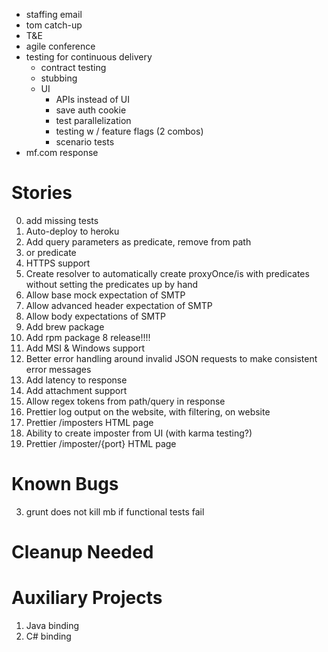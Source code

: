 - staffing email
- tom catch-up
- T&E
- agile conference
 - testing for continuous delivery
   - contract testing
   - stubbing
   - UI
     - APIs instead of UI
     - save auth cookie
     - test parallelization
     - testing w / feature flags (2 combos)
     - scenario tests
- mf.com response


Stories
=======
0. add missing tests
1. Auto-deploy to heroku
1. Add query parameters as predicate, remove from path
1. or predicate
1. HTTPS support
2. Create resolver to automatically create proxyOnce/is with predicates without
  setting the predicates up by hand
3. Allow base mock expectation of SMTP
4. Allow advanced header expectation of SMTP
5. Allow body expectations of SMTP
6. Add brew package
7. Add rpm package
8 release!!!!
8. Add MSI & Windows support
9. Better error handling around invalid JSON requests to make consistent error messages
1. Add latency to response
1. Add attachment support
1. Allow regex tokens from path/query in response
20. Prettier log output on the website, with filtering, on website
21. Prettier /imposters HTML page
22. Ability to create imposter from UI (with karma testing?)
23. Prettier /imposter/{port} HTML page

Known Bugs
==========
3. grunt does not kill mb if functional tests fail

Cleanup Needed
==============

Auxiliary Projects
==================
1. Java binding
2. C# binding
